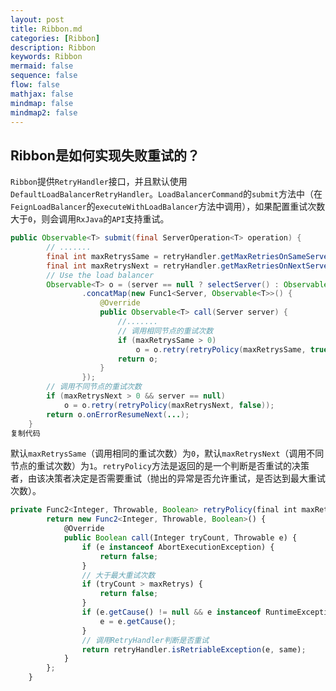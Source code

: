 ```yaml
---
layout: post
title: Ribbon.md
categories: [Ribbon]
description: Ribbon
keywords: Ribbon
mermaid: false
sequence: false
flow: false
mathjax: false
mindmap: false
mindmap2: false
---
```

## Ribbon是如何实现失败重试的？

`Ribbon`提供`RetryHandler`接口，并且默认使用`DefaultLoadBalancerRetryHandler`。`LoadBalancerCommand`的`submit`方法中（在`FeignLoadBalancer`的`executeWithLoadBalancer`方法中调用），如果配置重试次数大于`0`，则会调用`RxJava`的`API`支持重试。

```java
public Observable<T> submit(final ServerOperation<T> operation) {
        // .......
        final int maxRetrysSame = retryHandler.getMaxRetriesOnSameServer();
        final int maxRetrysNext = retryHandler.getMaxRetriesOnNextServer();
        // Use the load balancer
        Observable<T> o = (server == null ? selectServer() : Observable.just(server))
                .concatMap(new Func1<Server, Observable<T>>() {
                    @Override
                    public Observable<T> call(Server server) {
                        //.......
                        // 调用相同节点的重试次数
                        if (maxRetrysSame > 0) 
                            o = o.retry(retryPolicy(maxRetrysSame, true));
                        return o;
                    }
                });
        // 调用不同节点的重试次数
        if (maxRetrysNext > 0 && server == null) 
            o = o.retry(retryPolicy(maxRetrysNext, false));
        return o.onErrorResumeNext(...);
    }
复制代码
```



默认`maxRetrysSame`（调用相同的重试次数）为`0`，默认`maxRetrysNext`（调用不同节点的重试次数）为`1`。`retryPolicy`方法是返回的是一个判断是否重试的决策者，由该决策者决定是否需要重试（抛出的异常是否允许重试，是否达到最大重试次数）。

```typescript
private Func2<Integer, Throwable, Boolean> retryPolicy(final int maxRetrys, final boolean same) {
        return new Func2<Integer, Throwable, Boolean>() {
            @Override
            public Boolean call(Integer tryCount, Throwable e) {
                if (e instanceof AbortExecutionException) {
                    return false;
                }
                // 大于最大重试次数
                if (tryCount > maxRetrys) {
                    return false;
                }
                if (e.getCause() != null && e instanceof RuntimeException) {
                    e = e.getCause();
                }
                // 调用RetryHandler判断是否重试
                return retryHandler.isRetriableException(e, same);
            }
        };
    }
```
